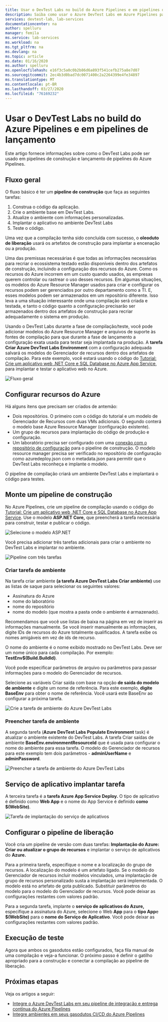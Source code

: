 ```yaml
---
title: Usar o DevTest Labs no build do Azure Pipelines e em pipelines de lançamento
description: Saiba como usar o Azure DevTest Labs em Azure Pipelines para construir e liberar pipelines.
services: devtest-lab, lab-services
documentationcenter: na
author: spelluru
manager: femila
ms.service: lab-services
ms.workload: na
ms.tgt_pltfrm: na
ms.devlang: na
ms.topic: article
ms.date: 01/16/2020
ms.author: spelluru
ms.openlocfilehash: e16f3c5a0c0b2b86d6a893f541cefb275a8e7d07
ms.sourcegitcommit: 2ec4b3d0bad7dc0071400c2a2264399e4fe34897
ms.translationtype: MT
ms.contentlocale: pt-BR
ms.lasthandoff: 03/27/2020
ms.locfileid: "76169232"
---
```

# <a name="use-devtest-labs-in-azure-pipelines-build-and-release-pipelines"></a>Usar o DevTest Labs no build do Azure Pipelines e em pipelines de lançamento
Este artigo fornece informações sobre como o DevTest Labs pode ser usado em pipelines de construção e lançamento de pipelines do Azure Pipelines. 

## <a name="overall-flow"></a>Fluxo geral
O fluxo básico é ter um **pipeline de construção** que faça as seguintes tarefas:

1. Construa o código da aplicação.
1. Crie o ambiente base em DevTest Labs.
1. Atualize o ambiente com informações personalizadas.
1. Implantar o aplicativo no ambiente DevTest Labs
1. Teste o código. 

Uma vez que a compilação tenha sido concluída com sucesso, o **oleoduto de liberação** usará os artefatos de construção para implantar a encenação ou a produção. 

Uma das premissas necessárias é que todas as informações necessárias para recriar o ecossistema testado estão disponíveis dentro dos artefatos de construção, incluindo a configuração dos recursos do Azure. Como os recursos do Azure incorrem em um custo quando usados, as empresas querem controlar ou rastrear o uso desses recursos. Em algumas situações, os modelos do Azure Resource Manager usados para criar e configurar os recursos podem ser gerenciados por outro departamento como a TI. E, esses modelos podem ser armazenados em um repositório diferente. Isso leva a uma situação interessante onde uma compilação será criada e testada, e tanto o código quanto a configuração precisarão ser armazenados dentro dos artefatos de construção para recriar adequadamente o sistema em produção. 

Usando o DevTest Labs durante a fase de compilação/teste, você pode adicionar modelos do Azure Resource Manager e arquivos de suporte às fontes de compilação para que durante a fase de lançamento a configuração exata usada para testar seja implantada na produção. A **tarefa Criar Azure DevTest Labs Environment** com a configuração adequada salvará os modelos do Gerenciador de recursos dentro dos artefatos de compilação. Para este exemplo, você estará usando o código do [Tutorial: Crie um aplicativo web .NET Core e SQL Database no Azure App Service](../app-service/app-service-web-tutorial-dotnetcore-sqldb.md), para implantar e testar o aplicativo web no Azure.

![Fluxo geral](./media/use-devtest-labs-build-release-pipelines/overall-flow.png)

## <a name="set-up-azure-resources"></a>Configurar recursos do Azure
Há alguns itens que precisam ser criados de antemão:

- Dois repositórios. O primeiro com o código do tutorial e um modelo de Gerenciador de Recursos com duas VMs adicionais. O segundo conterá o modelo base Azure Resource Manager (configuração existente).
- Um grupo de recursos para implantação do código de produção e configuração.
- Um laboratório precisa ser configurado com uma [conexão com o repositório de configuração](devtest-lab-create-environment-from-arm.md) para o pipeline de construção. O modelo resource manager precisa ser verificado no repositório de configuração como azuredeploy.json com o metadata.json para permitir que o DevTest Labs reconheça e implante o modelo.

O pipeline de compilação criará um ambiente DevTest Labs e implantará o código para testes.

## <a name="set-up-a-build-pipeline"></a>Monte um pipeline de construção
No Azure Pipelines, crie um pipeline de compilação usando o código do [Tutorial: Crie um aplicativo web .NET Core e SQL Database no Azure App Service](../app-service/app-service-web-tutorial-dotnetcore-sqldb.md). Use o modelo **ASP.NET Core,** que preencherá a tarefa necessária para construir, testar e publicar o código.

![Selecione o modelo ASP.NET](./media/use-devtest-labs-build-release-pipelines/select-asp-net.png)

Você precisa adicionar três tarefas adicionais para criar o ambiente no DevTest Labs e implantar no ambiente.

![Pipeline com três tarefas](./media/use-devtest-labs-build-release-pipelines/pipeline-tasks.png)

### <a name="create-environment-task"></a>Criar tarefa de ambiente
Na tarefa criar ambiente **(a tarefa Azure DevTest Labs Criar ambiente)** use as listas de saque para selecionar os seguintes valores:

- Assinatura do Azure
- nome do laboratório
- nome do repositório
- nome do modelo (que mostra a pasta onde o ambiente é armazenado). 

Recomendamos que você use listas de baixa na página em vez de inserir as informações manualmente. Se você inserir manualmente as informações, digite IDs de recursos do Azure totalmente qualificados. A tarefa exibe os nomes amigáveis em vez de ids de recurso. 

O nome do ambiente é o nome exibido mostrado no DevTest Labs. Deve ser um nome único para cada compilação. Por exemplo: **TestEnv$(Build.BuildId)**. 

Você pode especificar parâmetros de arquivo ou parâmetros para passar informações para o modelo do Gerenciador de recursos. 

Selecione as variáveis Criar saída com base na opção **de saída do modelo de ambiente** e digite um nome de referência. Para este exemplo, **digite BaseEnv** para obter o nome de referência. Você usará este BaseEnv ao configurar a próxima tarefa. 

![Crie a tarefa de ambiente do Azure DevTest Labs](./media/use-devtest-labs-build-release-pipelines/create-environment.png)

### <a name="populate-environment-task"></a>Preencher tarefa de ambiente
A segunda tarefa (**Azure DevTest Labs Populate Environment** task) é atualizar o ambiente existente do DevTest Labs. A tarefa Criar saídas de ambiente **BaseEnv.environmentResourceId** que é usada para configurar o nome do ambiente para essa tarefa. O modelo do Gerenciador de recursos para este exemplo tem dois parâmetros - **adminUserName** e **adminPassword**. 

![Preencher a tarefa de ambiente do Azure DevTest Labs](./media/use-devtest-labs-build-release-pipelines/populate-environment.png)

## <a name="app-service-deploy-task"></a>Serviço de aplicativo implantar tarefa
A terceira tarefa é a **tarefa Azure App Service Deploy.** O tipo de aplicativo é definido como **Web App** e o nome do App Service é definido **como $(WebSite)**.

![Tarefa de implantação do serviço de aplicativos](./media/use-devtest-labs-build-release-pipelines/app-service-deploy.png)

## <a name="set-up-release-pipeline"></a>Configurar o pipeline de liberação
Você cria um pipeline de versão com duas tarefas: **Implantação do Azure: Criar ou atualizar o grupo de recursos** e implantar o serviço de aplicativos do **Azure.** 

Para a primeira tarefa, especifique o nome e a localização do grupo de recursos. A localização do modelo é um artefato ligado. Se o modelo do Gerenciador de recursos incluir modelos vinculados, uma implantação de grupo de recursos personalizado susta a implantação será implementada. O modelo está no artefato de gota publicado. Substituir parâmetros do modelo para o modelo do Gerenciador de recursos. Você pode deixar as configurações restantes com valores padrão. 

Para a segunda tarefa, implante o **serviço de aplicativos do Azure,** especifique a assinatura do Azure, selecione o Web **App** para o **tipo App**e **$(WebSite)** para o **nome do Serviço de Aplicativo**. Você pode deixar as configurações restantes com valores padrão. 

## <a name="test-run"></a>Execução de teste
Agora que ambos os gasodutos estão configurados, faça fila manual de uma compilação e veja-a funcionar. O próximo passo é definir o gatilho apropriado para a construção e conectar a compilação ao pipeline de liberação.

## <a name="next-steps"></a>Próximas etapas
Veja os artigos a seguir:

- [Integre o Azure DevTest Labs em seu pipeline de integração e entrega contínua do Azure Pipelines](devtest-lab-integrate-ci-cd-vsts.md)
- [Integre ambientes em seus gasodutos CI/CD do Azure Pipelines](integrate-environments-devops-pipeline.md)
